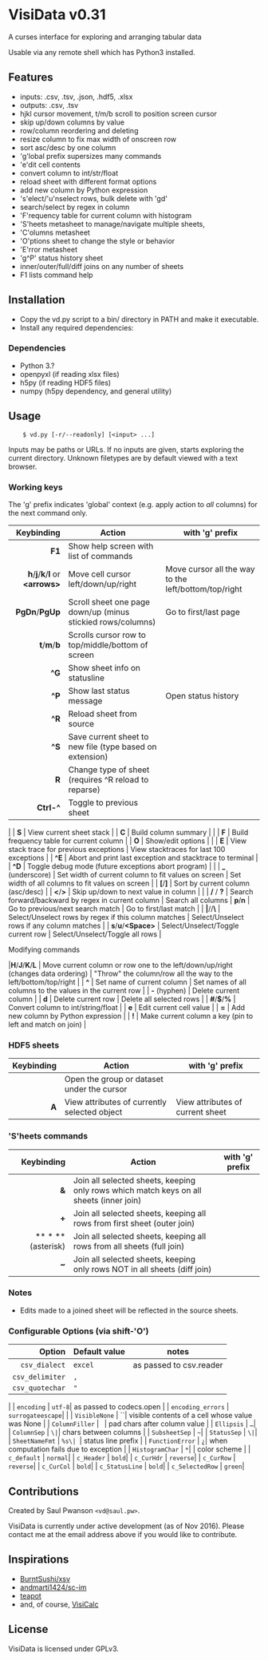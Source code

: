 # VisiData v0.31

A curses interface for exploring and arranging tabular data

Usable via any remote shell which has Python3 installed.

## Features

- inputs: .csv, .tsv, .json, .hdf5, .xlsx
- outputs: .csv, .tsv
- hjkl cursor movement, t/m/b scroll to position screen cursor
- skip up/down columns by value
- row/column reordering and deleting
- resize column to fix max width of onscreen row
- sort asc/desc by one column
- 'g'lobal prefix supersizes many commands
- 'e'dit cell contents
- convert column to int/str/float
- reload sheet with different format options
- add new column by Python expression
- 's'elect/'u'nselect rows, bulk delete with 'gd'
- search/select by regex in column
- 'F'requency table for current column with histogram
- 'S'heets metasheet to manage/navigate multiple sheets,
- 'C'olumns metasheet
- 'O'ptions sheet to change the style or behavior
- 'E'rror metasheet
- 'g^P' status history sheet
- inner/outer/full/diff joins on any number of sheets
- F1 lists command help

## Installation

- Copy the vd.py script to a bin/ directory in PATH and make it executable.
- Install any required dependencies:

### Dependencies

- Python 3.?
- openpyxl (if reading xlsx files)
- h5py (if reading HDF5 files)
- numpy (h5py dependency, and general utility)

## Usage

        $ vd.py [-r/--readonly] [<input> ...]

Inputs may be paths or URLs.  If no inputs are given, starts exploring the
current directory.  Unknown filetypes are by default viewed with a text
browser.

### Working keys

The 'g' prefix indicates 'global' context (e.g. apply action to *all* columns) for the next command only.

| Keybinding | Action | with 'g' prefix |
| ---: | --- | --- |
|   **F1** | Show help screen with list of commands |
|   **h**/**j**/**k**/**l** or **\<arrows\>** | Move cell cursor left/down/up/right | Move cursor all the way to the left/bottom/top/right |
| **PgDn**/**PgUp** | Scroll sheet one page down/up (minus stickied rows/columns) |  Go to first/last page |
|   **t**/**m**/**b**   | Scrolls cursor row to top/middle/bottom of screen |
|   **^G**      | Show sheet info on statusline |
|   **^P**      | Show last status message | Open status history |
|   **^R**      | Reload sheet from source |
|   **^S**     | Save current sheet to new file (type based on extension) |
|   **R**      | Change type of sheet (requires ^R reload to reparse) |
|  **Ctrl-^** | Toggle to previous sheet |
|
|    **S**      | View current sheet stack |
|    **C**      | Build column summary |
|
|    **F**      | Build frequency table for current column |
|    **O**      | Show/edit options |
|
|    **E**      | View stack trace for previous exceptions | View stacktraces for last 100 exceptions |
|    **^E**     | Abort and print last exception and stacktrace to terminal |
|    **^D**     | Toggle debug mode (future exceptions abort program) |
|
|    **_** (underscore)     | Set width of current column to fit values on screen | Set width of all columns to fit values on screen |
|    **[**/**]**    | Sort by current column (asc/desc) |
|   **<**/**>**     | Skip up/down to next value in column |
|
|  **/** / **?**    | Search forward/backward by regex in current column | Search all columns
| **p**/**n**  | Go to previous/next search match | Go to first/last match |
| **\|**//**\\** | Select/Unselect rows by regex if this column matches | Select/Unselect rows if any column matches |
| **s**/**u**/**\<Space\>** | Select/Unselect/Toggle current row | Select/Unselect/Toggle all rows |

Modifying commands

|**H**/**J**/**K**/**L** | Move current column or row one to the left/down/up/right (changes data ordering) | "Throw" the column/row all the way to the left/bottom/top/right |
|    **^**      | Set name of current column | Set names of all columns to the values in the current row |
|    **-** (hyphen)   | Delete current column |
| **d**  | Delete current row | Delete all selected rows |
| **#**/**$**/**%** | Convert column to int/string/float |
|  **e** | Edit current cell value |
|  **=** | Add new column by Python expression |
| **!** | Make current column a key (pin to left and match on join) |

### HDF5 sheets

| Keybinding | Action | with 'g' prefix |
| ---: | --- | --- |
|  **<Enter>** | Open the group or dataset under the cursor |
|  **A**   | View attributes of currently selected object | View attributes of current sheet |

### 'S'heets commands

| Keybinding | Action | with 'g' prefix |
| ---: | --- | --- |
| **&** | Join all selected sheets, keeping only rows which match keys on all sheets (inner join) |
| **+** | Join all selected sheets, keeping all rows from first sheet (outer join) |
| ** * ** (asterisk) | Join all selected sheets, keeping all rows from all sheets (full join) |
| **~** | Join all selected sheets, keeping only rows NOT in all sheets (diff join) |


### Notes

- Edits made to a joined sheet will be reflected in the source sheets.



### Configurable Options (via shift-'O')

| Option | Default value | notes |
| ---: | --- | --- |
| `csv_dialect` | `excel` | as passed to csv.reader |
| `csv_delimiter` | `,` |
| `csv_quotechar` | `"` |
|
| `encoding` | `utf-8`| as passed to codecs.open |
| `encoding_errors` | `surrogateescape`|
|
| `VisibleNone` | ``|  visible contents of a cell whose value was None |
| `ColumnFiller` | ` `| pad chars after column value |
| `Ellipsis` | `…`|
| `ColumnSep` | ` \| `|  chars between columns |
| `SubsheetSep` | `~`|
| `StatusSep` | ` \| `|
| `SheetNameFmt` | `%s\| `|  status line prefix |
| `FunctionError` | `¿`|    when computation fails due to exception |
| `HistogramChar` | `*`|
|  color scheme |
| `c_default` | `normal`|
| `c_Header` | `bold`|
| `c_CurHdr` | `reverse`|
| `c_CurRow` | `reverse`|
| `c_CurCol` | `bold`|
| `c_StatusLine` | `bold`|
| `c_SelectedRow` | `green`|

## Contributions

Created by Saul Pwanson `<vd@saul.pw>`.

VisiData is currently under active development (as of Nov 2016).
Please contact me at the email address above if you would like to contribute.

## Inspirations

- [BurntSushi/xsv](https://github.com/BurntSushi/xsv)
- [andmarti1424/sc-im](https://github.com/andmarti1424/sc-im)
- [teapot](https://www.syntax-k.de/projekte/teapot/)
- and, of course, [VisiCalc](http://danbricklin.com/visicalc.htm)

## License

VisiData is licensed under GPLv3.

